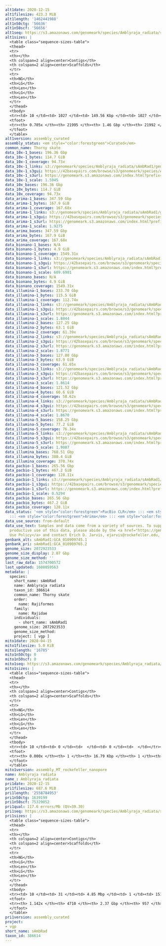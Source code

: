 ```yaml
---
alt1date: 2020-12-15
alt1filesize: 423.3 MiB
alt1length: '1462441988'
alt1n50ctg: '56636'
alt1n50scf: '56656'
alt1seq: https://s3.amazonaws.com/genomeark/species/Amblyraja_radiata/sAmbRad1/assembly_curated/sAmbRad1.alt.cur.20201215.fasta.gz
alt1sizes: |
  <table class="sequence-sizes-table">
  <thead>
  <tr>
  <th></th>
  <th colspan=2 align=center>Contigs</th>
  <th colspan=2 align=center>Scaffolds</th>
  </tr>
  <tr>
  <th>NG</th>
  <th>LG</th>
  <th>Len</th>
  <th>LG</th>
  <th>Len</th>
  </tr>
  </thead>
  <tbody>
  <tr><td> 10 </td><td> 1027 </td><td> 149.56 Kbp </td><td> 1027 </td><td> 149.56 Kbp </td></tr><tr><td> 20 </td><td> 2698 </td><td> 107.12 Kbp </td><td> 2698 </td><td> 107.16 Kbp </td></tr><tr><td> 30 </td><td> 4902 </td><td> 83.52 Kbp </td><td> 4901 </td><td> 83.52 Kbp </td></tr><tr><td> 40 </td><td> 7649 </td><td> 68.58 Kbp </td><td> 7648 </td><td> 68.58 Kbp </td></tr><tr style="background-color:#cccccc;"><td> 50 </td><td> 10975 </td><td> 56.64 Kbp </td><td> 10973 </td><td> 56.66 Kbp </td></tr><tr><td> 60 </td><td> 15089 </td><td> 44.17 Kbp </td><td> 15087 </td><td> 44.17 Kbp </td></tr><tr><td> 70 </td><td> 21238 </td><td> 19.64 Kbp </td><td> 21236 </td><td> 19.64 Kbp </td></tr><tr><td> 80 </td><td> 0 </td><td>  </td><td> 0 </td><td>  </td></tr><tr><td> 90 </td><td> 0 </td><td>  </td><td> 0 </td><td>  </td></tr><tr><td> 100 </td><td> 0 </td><td>  </td><td> 0 </td><td>  </td></tr></tbody>
  <tfoot>
  <tr><th> 0.705x </th><th> 21995 </th><th> 1.46 Gbp </th><th> 21992 </th><th> 1.46 Gbp </th></tr>
  </tfoot>
  </table>
alt1version: assembly_curated
assembly_status: <em style="color:forestgreen">Curated</em>
common_name: Thorny skate
data_10x-1_bases: 196.36 Gbp
data_10x-1_bytes: 114.7 GiB
data_10x-1_coverage: 94.73x
data_10x-1_links: s3://genomeark/species/Amblyraja_radiata/sAmbRad1/genomic_data/10x/<br>
data_10x-1_s3gui: https://42basepairs.com/browse/s3/genomeark/species/Amblyraja_radiata/sAmbRad1/genomic_data/10x/
data_10x-1_s3url: https://genomeark.s3.amazonaws.com/index.html?prefix=species/Amblyraja_radiata/sAmbRad1/genomic_data/10x/
data_10x-1_scale: 1.5945
data_10x_bases: 196.36 Gbp
data_10x_bytes: 114.7 GiB
data_10x_coverage: 94.73x
data_arima-1_bases: 347.59 Gbp
data_arima-1_bytes: 167.9 GiB
data_arima-1_coverage: 167.68x
data_arima-1_links: s3://genomeark/species/Amblyraja_radiata/sAmbRad1/genomic_data/arima/<br>
data_arima-1_s3gui: https://42basepairs.com/browse/s3/genomeark/species/Amblyraja_radiata/sAmbRad1/genomic_data/arima/
data_arima-1_s3url: https://genomeark.s3.amazonaws.com/index.html?prefix=species/Amblyraja_radiata/sAmbRad1/genomic_data/arima/
data_arima-1_scale: 1.9275
data_arima_bases: 347.59 Gbp
data_arima_bytes: 167.9 GiB
data_arima_coverage: 167.68x
data_bionano-1_bases: N/A
data_bionano-1_bytes: 4.9 GiB
data_bionano-1_coverage: 1549.31x
data_bionano-1_links: s3://genomeark/species/Amblyraja_radiata/sAmbRad1/genomic_data/bionano/<br>
data_bionano-1_s3gui: https://42basepairs.com/browse/s3/genomeark/species/Amblyraja_radiata/sAmbRad1/genomic_data/bionano/
data_bionano-1_s3url: https://genomeark.s3.amazonaws.com/index.html?prefix=species/Amblyraja_radiata/sAmbRad1/genomic_data/bionano/
data_bionano-1_scale: 609.6981
data_bionano_bases: N/A
data_bionano_bytes: 4.9 GiB
data_bionano_coverage: 1549.31x
data_illumina-1_bases: 233.70 Gbp
data_illumina-1_bytes: 115.5 GiB
data_illumina-1_coverage: 112.74x
data_illumina-1_links: s3://genomeark/species/Amblyraja_radiata/sAmbRad1/genomic_data/illumina/<br>
data_illumina-1_s3gui: https://42basepairs.com/browse/s3/genomeark/species/Amblyraja_radiata/sAmbRad1/genomic_data/illumina/
data_illumina-1_s3url: https://genomeark.s3.amazonaws.com/index.html?prefix=species/Amblyraja_radiata/sAmbRad1/genomic_data/illumina/
data_illumina-1_scale: 1.8844
data_illumina-2_bases: 127.25 Gbp
data_illumina-2_bytes: 63.1 GiB
data_illumina-2_coverage: 61.39x
data_illumina-2_links: s3://genomeark/species/Amblyraja_radiata/sAmbRad2/genomic_data/illumina/<br>
data_illumina-2_s3gui: https://42basepairs.com/browse/s3/genomeark/species/Amblyraja_radiata/sAmbRad2/genomic_data/illumina/
data_illumina-2_s3url: https://genomeark.s3.amazonaws.com/index.html?prefix=species/Amblyraja_radiata/sAmbRad2/genomic_data/illumina/
data_illumina-2_scale: 1.8771
data_illumina-3_bases: 127.80 Gbp
data_illumina-3_bytes: 63.9 GiB
data_illumina-3_coverage: 61.65x
data_illumina-3_links: s3://genomeark/species/Amblyraja_radiata/sAmbRad3/genomic_data/illumina/<br>
data_illumina-3_s3gui: https://42basepairs.com/browse/s3/genomeark/species/Amblyraja_radiata/sAmbRad3/genomic_data/illumina/
data_illumina-3_s3url: https://genomeark.s3.amazonaws.com/index.html?prefix=species/Amblyraja_radiata/sAmbRad3/genomic_data/illumina/
data_illumina-3_scale: 1.8614
data_illumina-4_bases: 121.52 Gbp
data_illumina-4_bytes: 60.6 GiB
data_illumina-4_coverage: 58.62x
data_illumina-4_links: s3://genomeark/species/Amblyraja_radiata/sAmbRad4/genomic_data/illumina/<br>
data_illumina-4_s3gui: https://42basepairs.com/browse/s3/genomeark/species/Amblyraja_radiata/sAmbRad4/genomic_data/illumina/
data_illumina-4_s3url: https://genomeark.s3.amazonaws.com/index.html?prefix=species/Amblyraja_radiata/sAmbRad4/genomic_data/illumina/
data_illumina-4_scale: 1.8670
data_illumina-5_bases: 158.25 Gbp
data_illumina-5_bytes: 77.2 GiB
data_illumina-5_coverage: 76.34x
data_illumina-5_links: s3://genomeark/species/Amblyraja_radiata/sAmbRad5/genomic_data/illumina/<br>
data_illumina-5_s3gui: https://42basepairs.com/browse/s3/genomeark/species/Amblyraja_radiata/sAmbRad5/genomic_data/illumina/
data_illumina-5_s3url: https://genomeark.s3.amazonaws.com/index.html?prefix=species/Amblyraja_radiata/sAmbRad5/genomic_data/illumina/
data_illumina-5_scale: 1.9087
data_illumina_bases: 768.51 Gbp
data_illumina_bytes: 380.4 GiB
data_illumina_coverage: 370.74x
data_pacbio-1_bases: 265.56 Gbp
data_pacbio-1_bytes: 467.2 GiB
data_pacbio-1_coverage: 128.11x
data_pacbio-1_links: s3://genomeark/species/Amblyraja_radiata/sAmbRad1/genomic_data/pacbio/<br>
data_pacbio-1_s3gui: https://42basepairs.com/browse/s3/genomeark/species/Amblyraja_radiata/sAmbRad1/genomic_data/pacbio/
data_pacbio-1_s3url: https://genomeark.s3.amazonaws.com/index.html?prefix=species/Amblyraja_radiata/sAmbRad1/genomic_data/pacbio/
data_pacbio-1_scale: 0.5294
data_pacbio_bases: 265.56 Gbp
data_pacbio_bytes: 467.2 GiB
data_pacbio_coverage: 128.11x
data_status: '<em style="color:forestgreen">PacBio CLR</em> ::: <em style="color:forestgreen">10x</em>
  ::: <em style="color:forestgreen">Arima</em> ::: <em style="color:forestgreen">Illumina</em>'
data_use_source: from-default
data_use_text: Samples and data come from a variety of sources. To support fair and
  productive use of this data, please abide by the <a href="https://genome10k.soe.ucsc.edu/data-use-policies/">Data
  Use Policy</a> and contact Erich D. Jarvis, ejarvis@rockefeller.edu, with any questions.
genbank_alt: sAmbRad1:GCA_010909745.1
genbank_pri: sAmbRad1:GCA_010909765.2
genome_size: 2072923533
genome_size_display: 2.07 Gbp
genome_size_method: ''
last_raw_data: 1574700572
last_updated: 1608059563
metadata: |
  species:
    short_name: sAmbRad
    name: Amblyraja radiata
    taxon_id: 386614
    common_name: Thorny skate
    order:
      name: Rajiformes
    family:
      name: Rajidae
    individuals:
      - short_name: sAmbRad1
    genome_size: 2072923533
    genome_size_method:
    project: [ vgp ]
mito1date: 2020-04-15
mito1filesize: 5.0 KiB
mito1length: '16785'
mito1n50ctg: 0
mito1n50scf: 0
mito1seq: https://s3.amazonaws.com/genomeark/species/Amblyraja_radiata/sAmbRad1/assembly_MT_rockefeller_nanopore/sAmbRad1.MT.20200415.fasta.gz
mito1sizes: |
  <table class="sequence-sizes-table">
  <thead>
  <tr>
  <th></th>
  <th colspan=2 align=center>Contigs</th>
  <th colspan=2 align=center>Scaffolds</th>
  </tr>
  <tr>
  <th>NG</th>
  <th>LG</th>
  <th>Len</th>
  <th>LG</th>
  <th>Len</th>
  </tr>
  </thead>
  <tbody>
  <tr><td> 10 </td><td> 0 </td><td>  </td><td> 0 </td><td>  </td></tr><tr><td> 20 </td><td> 0 </td><td>  </td><td> 0 </td><td>  </td></tr><tr><td> 30 </td><td> 0 </td><td>  </td><td> 0 </td><td>  </td></tr><tr><td> 40 </td><td> 0 </td><td>  </td><td> 0 </td><td>  </td></tr><tr style="background-color:#cccccc;"><td> 50 </td><td> 0 </td><td style="background-color:#ff8888;">  </td><td> 0 </td><td style="background-color:#ff8888;">  </td></tr><tr><td> 60 </td><td> 0 </td><td>  </td><td> 0 </td><td>  </td></tr><tr><td> 70 </td><td> 0 </td><td>  </td><td> 0 </td><td>  </td></tr><tr><td> 80 </td><td> 0 </td><td>  </td><td> 0 </td><td>  </td></tr><tr><td> 90 </td><td> 0 </td><td>  </td><td> 0 </td><td>  </td></tr><tr><td> 100 </td><td> 0 </td><td>  </td><td> 0 </td><td>  </td></tr></tbody>
  <tfoot>
  <tr><th> 0.000x </th><th> 1 </th><th> 16.79 Kbp </th><th> 1 </th><th> 16.79 Kbp </th></tr>
  </tfoot>
  </table>
mito1version: assembly_MT_rockefeller_nanopore
name: Amblyraja radiata
name_: Amblyraja_radiata
pri1date: 2020-12-15
pri1filesize: 687.6 MiB
pri1length: '2558784953'
pri1n50ctg: 1639199
pri1n50scf: 75329052
pri1qual: 117.6 errors/Mb (QV=39.30)
pri1seq: https://s3.amazonaws.com/genomeark/species/Amblyraja_radiata/sAmbRad1/assembly_curated/sAmbRad1.pri.cur.20201215.fasta.gz
pri1sizes: |
  <table class="sequence-sizes-table">
  <thead>
  <tr>
  <th></th>
  <th colspan=2 align=center>Contigs</th>
  <th colspan=2 align=center>Scaffolds</th>
  </tr>
  <tr>
  <th>NG</th>
  <th>LG</th>
  <th>Len</th>
  <th>LG</th>
  <th>Len</th>
  </tr>
  </thead>
  <tbody>
  <tr><td> 10 </td><td> 31 </td><td> 4.85 Mbp </td><td> 1 </td><td> 151.57 Mbp </td></tr><tr><td> 20 </td><td> 81 </td><td> 3.40 Mbp </td><td> 2 </td><td> 131.32 Mbp </td></tr><tr><td> 30 </td><td> 151 </td><td> 2.57 Mbp </td><td> 4 </td><td> 115.64 Mbp </td></tr><tr><td> 40 </td><td> 243 </td><td> 2.06 Mbp </td><td> 6 </td><td> 91.02 Mbp </td></tr><tr style="background-color:#cccccc;"><td> 50 </td><td> 357 </td><td style="background-color:#88ff88;"> 1.64 Mbp </td><td> 8 </td><td style="background-color:#88ff88;"> 75.33 Mbp </td></tr><tr><td> 60 </td><td> 497 </td><td> 1.34 Mbp </td><td> 11 </td><td> 62.87 Mbp </td></tr><tr><td> 70 </td><td> 675 </td><td> 1.01 Mbp </td><td> 15 </td><td> 52.89 Mbp </td></tr><tr><td> 80 </td><td> 917 </td><td> 0.73 Mbp </td><td> 19 </td><td> 46.75 Mbp </td></tr><tr><td> 90 </td><td> 1262 </td><td> 495.87 Kbp </td><td> 23 </td><td> 40.56 Mbp </td></tr><tr><td> 100 </td><td> 1817 </td><td> 277.84 Kbp </td><td> 29 </td><td> 33.34 Mbp </td></tr></tbody>
  <tfoot>
  <tr><th> 1.142x </th><th> 4710 </th><th> 2.37 Gbp </th><th> 957 </th><th> 2.56 Gbp </th></tr>
  </tfoot>
  </table>
pri1version: assembly_curated
project:
- vgp
short_name: sAmbRad
taxon_id: 386614
---
```

